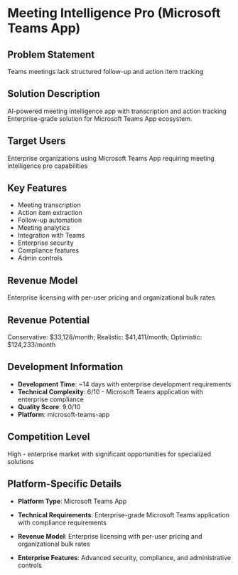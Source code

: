# Meeting Intelligence Pro (Microsoft Teams App)

## Problem Statement
Teams meetings lack structured follow-up and action item tracking

## Solution Description
AI-powered meeting intelligence app with transcription and action tracking Enterprise-grade solution for Microsoft Teams App ecosystem.

## Target Users
Enterprise organizations using Microsoft Teams App requiring meeting intelligence pro capabilities

## Key Features
- Meeting transcription
- Action item extraction
- Follow-up automation
- Meeting analytics
- Integration with Teams
- Enterprise security
- Compliance features
- Admin controls

## Revenue Model
Enterprise licensing with per-user pricing and organizational bulk rates

## Revenue Potential
Conservative: $33,128/month; Realistic: $41,411/month; Optimistic: $124,233/month

## Development Information
- **Development Time**: ~14 days with enterprise development requirements
- **Technical Complexity**: 6/10 - Microsoft Teams application with enterprise compliance
- **Quality Score**: 9.0/10
- **Platform**: microsoft-teams-app

## Competition Level
High - enterprise market with significant opportunities for specialized solutions

## Platform-Specific Details
- **Platform Type**: Microsoft Teams App
- **Technical Requirements**: Enterprise-grade Microsoft Teams application with compliance requirements
- **Revenue Model**: Enterprise licensing with per-user pricing and organizational bulk rates

- **Enterprise Features**: Advanced security, compliance, and administrative controls